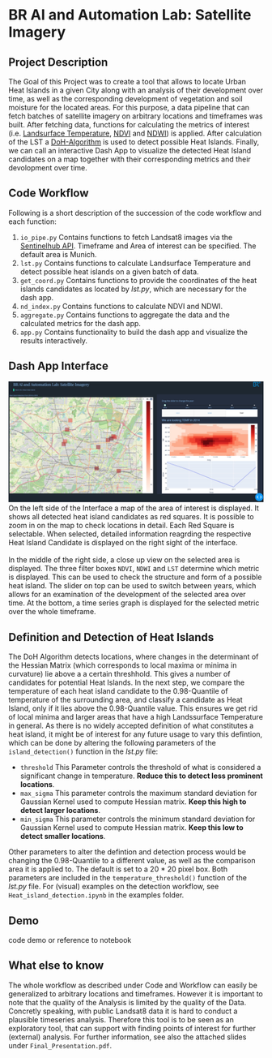 # BR AI and Automation Lab: Satellite Imagery

## Project Description

The Goal of this Project was to create a tool that allows to locate Urban Heat Islands in a given City along with an analysis of their development over time, as well as the corresponding development of vegetation and soil moisture for the located areas. For this purpose, a data pipeline that can fetch batches of satellite imagery on arbitrary locations and timeframes was built. After fetching data, functions for calculating the metrics of interest (i.e. [Landsurface Temperature](https://www.usgs.gov/core-science-systems/nli/landsat/using-usgs-landsat-level-1-data-product), [NDVI](https://labo.obs-mip.fr/multitemp/using-ndvi-with-atmospherically-corrected-data/) and [NDWI](https://en.wikipedia.org/wiki/Normalized_difference_water_index)) is applied. After calculation of the LST a [DoH-Algorithm](https://scikit-image.org/docs/dev/auto_examples/features_detection/plot_blob.html) is used to detect possible Heat Islands. Finally, we can call an interactive Dash App to visualize the detected Heat Island candidates on a map together with their corresponding metrics and their devolopment over time.  

## Code Workflow 
Following is a short description of the succession of the code workflow and each function:

1. `io_pipe.py` Contains functions to fetch Landsat8 images via the [Sentinelhub API](https://www.sentinel-hub.com/). Timeframe and Area of interest can be specified. The default area is Munich.  
2. `lst.py` Contains functions to calculate Landsurface Temperature and detect possible heat islands on a given batch of data. 
3. `get_coord.py` Contains functions to provide the coordinates of the heat islands candidates as located by *lst.py*, which are necessary for the dash app. 
4. `nd_index.py` Contains functions to calculate NDVI and NDWI. 
5. `aggregate.py` Contains functions to aggregate the data and the calculated metrics for the dash app.
6. `app.py` Contains functionality to build the dash app and visualize the results interactively. 

## Dash App Interface 
![alt text](https://github.com/sanchitchip/BR_AI/blob/main/Interface.jpeg)
On the left side of the Interface a map of the area of interest is displayed. It shows all detected heat island candidates as red squares. It is possible to zoom in on the map to check locations in detail. Each Red Square is selectable. When selected, detailed information reagrding the respective Heat Island Candidate is displayed on the right sight of the interface. <br><br>
In the middle of the right side, a close up view on the selected area is displayed. The three filter boxes `NDVI`, `NDWI` and `LST` determine which metric is displayed. This can be used to check the structure and form of a possible heat island. The slider on top can be used to switch between years, which allows for an examination of the development of the selected area over time. At the bottom, a time series graph is displayed for the selected metric over the whole timeframe. 

## Definition and Detection of Heat Islands
The DoH Algorithm detects locations, where changes in the determinant of the Hessian Matrix (which corresponds to local maxima or minima in curvature) lie above a a certain threshhold. This gives a number of candidates for potential Heat Islands. In the next step, we compare the temperature of each heat island candidate to the 0.98-Quantile of temperature of the surrounding area, and classify a candidate as Heat Island, only if it lies above the 0.98-Quantile value. This ensures we get rid of local minima and larger areas that have a high Landssurface Temperature in general. As there is no widely accepted definition of what constitutes a heat island, it might be of interest for any future usage to vary this defintion, which can be done by altering the following parameters of the `island_detection()` function in the *lst.py* file: 

* `threshold` This Parameter controls the threshold of what is considered a significant change in temperature. **Reduce this to detect less prominent locations**.
* `max_sigma` This parameter controls the maximum standard deviation for Gaussian Kernel used to compute Hessian matrix. **Keep this high to detect larger locations**.
* `min_sigma` This parameter controls the minimum standard deviation for Gaussian Kernel used to compute Hessian matrix. **Keep this low to detect smaller locations**.

Other parameters to alter the defintion and detection process would be changing the 0.98-Quantile to a different value, as well as the comparison area it is applied to. The default is set to a 20 * 20 pixel box. Both parameters are included in the `temperature_threshold()` function of the *lst.py* file. For (visual) examples on the detection workflow, see `Heat_island_detection.ipynb` in the examples folder. 

## Demo 
code demo or reference to notebook

## What else to know 
The whole workflow as described under Code and Workflow can easily be generalized to arbitrary locations and timeframes. However it is important to note that the quality of the Analysis is limited by the quality of the Data. Concretly speaking, with public Landsat8 data it is hard to conduct a plausible timeseries analysis. Therefore this tool is to be seen as an exploratory tool, that can support with finding points of interest for further (external) analysis. For further information, see also the attached slides under `Final_Presentation.pdf`. 

